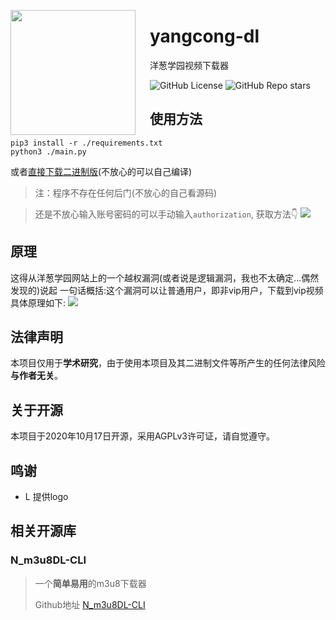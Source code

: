 <p align="left">
  <img align="left" height="200" src="https://i.miji.bid/2024/02/09/a7792bb63a9b5b3994df3142ad7d1e06.png" style="float: left;padding-right: 20px"/>
</p>

# yangcong-dl
洋葱学园视频下载器

![GitHub License](https://img.shields.io/github/license/ravizhan/yangcong-dl?style=for-the-badge)
![GitHub Repo stars](https://img.shields.io/github/stars/ravizhan/yangcong-dl?style=for-the-badge)

## 使用方法
```shell
pip3 install -r ./requirements.txt
python3 ./main.py
```
或者[直接下载二进制版](https://github.com/ravizhan/yangcong-dl/releases)(不放心的可以自己编译)

>注：程序不存在任何后门(不放心的自己看源码)

>还是不放心输入账号密码的可以手动输入`authorization`, 获取方法👇
>![](https://i.mji.rip/2023/11/05/ee71beac66602915dca8a796c446d77b.png)
## 原理
这得从洋葱学园网站上的一个越权漏洞(或者说是逻辑漏洞，我也不太确定...偶然发现的)说起
一句话概括:这个漏洞可以让普通用户，即非vip用户，下载到vip视频
具体原理如下:
![](https://i.mij.rip/2024/01/20/7b46452cebbb681507b6bca70c5a70d6.png)
## 法律声明
本项目仅用于**学术研究**，由于使用本项目及其二进制文件等所产生的任何法律风险**与作者无关**。

## 关于开源
本项目于2020年10月17日开源，采用AGPLv3许可证，请自觉遵守。

## 鸣谢
- L 提供logo

## 相关开源库
### N_m3u8DL-CLI
>一个**简单易用**的m3u8下载器
>
>Github地址 [N_m3u8DL-CLI](https://github.com/nilaoda/N_m3u8DL-CLI)
